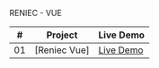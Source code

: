
RENIEC - VUE

|  #  | Project                                                                                                                     | Live Demo                                                                         |
| :-: | --------------------------------------------------------------------------------------------------------------------------- | --------------------------------------------------------------------------------- |
| 01  | [Reniec Vue]                                                                                                                | [Live Demo](https://reniec-vue-git-master-wilder-s-projects.vercel.app/)               |
